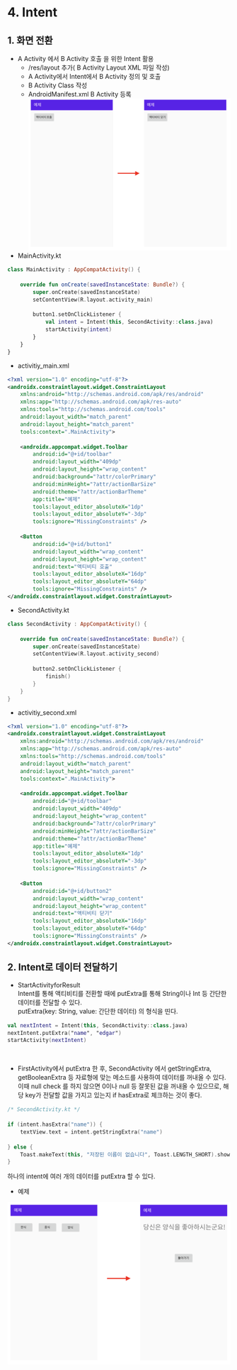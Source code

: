 # 4. Intent
## 1. 화면 전환
- A Activity 에서 B Activity 호출 을 위한 Intent 활용
  * /res/layout 추가( B Activity Layout XML 파일 작성)
  * A Activity에서 Intent에서 B Activity 정의 및 호출
  * B Activity Class 작성
  * AndroidManifest.xml B Activity 등록
![img](./Images/4/1.png)
- MainActivity.kt
```kotlin
class MainActivity : AppCompatActivity() {

    override fun onCreate(savedInstanceState: Bundle?) {
        super.onCreate(savedInstanceState)
        setContentView(R.layout.activity_main)

        button1.setOnClickListener {
            val intent = Intent(this, SecondActivity::class.java)
            startActivity(intent)
        }
    }
}
```

- activitiy_main.xml
```xml
<?xml version="1.0" encoding="utf-8"?>
<androidx.constraintlayout.widget.ConstraintLayout
    xmlns:android="http://schemas.android.com/apk/res/android"
    xmlns:app="http://schemas.android.com/apk/res-auto"
    xmlns:tools="http://schemas.android.com/tools"
    android:layout_width="match_parent"
    android:layout_height="match_parent"
    tools:context=".MainActivity">

    <androidx.appcompat.widget.Toolbar
        android:id="@+id/toolbar"
        android:layout_width="409dp"
        android:layout_height="wrap_content"
        android:background="?attr/colorPrimary"
        android:minHeight="?attr/actionBarSize"
        android:theme="?attr/actionBarTheme"
        app:title="예제"
        tools:layout_editor_absoluteX="1dp"
        tools:layout_editor_absoluteY="-3dp"
        tools:ignore="MissingConstraints" />

    <Button
        android:id="@+id/button1"
        android:layout_width="wrap_content"
        android:layout_height="wrap_content"
        android:text="액티비티 호출"
        tools:layout_editor_absoluteX="16dp"
        tools:layout_editor_absoluteY="64dp"
        tools:ignore="MissingConstraints" />
</androidx.constraintlayout.widget.ConstraintLayout>
```


- SecondActivity.kt
```kotlin
class SecondActivity : AppCompatActivity() {

    override fun onCreate(savedInstanceState: Bundle?) {
        super.onCreate(savedInstanceState)
        setContentView(R.layout.activity_second)

        button2.setOnClickListener {
            finish()
        }
    }
}
```

- activitiy_second.xml
```xml
<?xml version="1.0" encoding="utf-8"?>
<androidx.constraintlayout.widget.ConstraintLayout
    xmlns:android="http://schemas.android.com/apk/res/android"
    xmlns:app="http://schemas.android.com/apk/res-auto"
    xmlns:tools="http://schemas.android.com/tools"
    android:layout_width="match_parent"
    android:layout_height="match_parent"
    tools:context=".MainActivity">

    <androidx.appcompat.widget.Toolbar
        android:id="@+id/toolbar"
        android:layout_width="409dp"
        android:layout_height="wrap_content"
        android:background="?attr/colorPrimary"
        android:minHeight="?attr/actionBarSize"
        android:theme="?attr/actionBarTheme"
        app:title="예제"
        tools:layout_editor_absoluteX="1dp"
        tools:layout_editor_absoluteY="-3dp"
        tools:ignore="MissingConstraints" />

    <Button
        android:id="@+id/button2"
        android:layout_width="wrap_content"
        android:layout_height="wrap_content"
        android:text="액티비티 닫기"
        tools:layout_editor_absoluteX="16dp"
        tools:layout_editor_absoluteY="64dp"
        tools:ignore="MissingConstraints" />
</androidx.constraintlayout.widget.ConstraintLayout>
```

## 2. Intent로 데이터 전달하기
- StartActivityforResult<br>
  Intent를 통해 액티비티를 전환할 때에 putExtra를 통해 String이나 Int 등 간단한 데이터를 전달할 수 있다.<br>
  putExtra(key: String, value: 간단한 데이터) 의 형식을 띤다.

```kotlin
val nextIntent = Intent(this, SecondActivity::class.java)
nextIntent.putExtra("name", "edgar")
startActivity(nextIntent)
```
<br>

- FirstActivity에서 putExtra 한 후, SecondActivity 에서 getStringExtra, getBooleanExtra 등 자료형에 맞는 메소드를 사용하여 데이터를 꺼내올 수 있다. 이때 null check 를 하지 않으면 0이나 null 등 잘못된 값을 꺼내올 수 있으므로, 해당 key가 전달할 값을 가지고 있는지 if hasExtra로 체크하는 것이 좋다.

```kotlin
/* SecondActivity.kt */

if (intent.hasExtra("name")) {
    textView.text = intent.getStringExtra("name")  

} else {
    Toast.makeText(this, "저장된 이름이 없습니다", Toast.LENGTH_SHORT).show()
}
```
하나의 intent에 여러 개의 데이터를 putExtra 할 수 있다.



- 예제
  
![img](./Images/4/2.png)